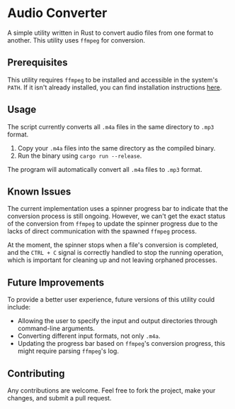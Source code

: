 # Audio Converter

A simple utility written in Rust to convert audio files from one format to another. This utility uses `ffmpeg` for conversion.

## Prerequisites

This utility requires `ffmpeg` to be installed and accessible in the system's `PATH`. If it isn't already installed, you can find installation instructions [here](https://ffmpeg.org/download.html).

## Usage

The script currently converts all `.m4a` files in the same directory to `.mp3` format.

1. Copy your `.m4a` files into the same directory as the compiled binary.
2. Run the binary using `cargo run --release`.

The program will automatically convert all `.m4a` files to `.mp3` format.

## Known Issues

The current implementation uses a spinner progress bar to indicate that the conversion process is still ongoing. However, we can't get the exact status of the conversion from `ffmpeg` to update the spinner progress due to the lacks of direct communication with the spawned `ffmpeg` process.

At the moment, the spinner stops when a file's conversion is completed, and the `CTRL + C` signal is correctly handled to stop the running operation, which is important for cleaning up and not leaving orphaned processes.

## Future Improvements

To provide a better user experience, future versions of this utility could include:

- Allowing the user to specify the input and output directories through command-line arguments.
- Converting different input formats, not only `.m4a`.
- Updating the progress bar based on `ffmpeg`'s conversion progress, this might require parsing `ffmpeg`'s log.

## Contributing

Any contributions are welcome. Feel free to fork the project, make your changes, and submit a pull request.